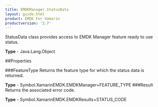 ```yaml
---
title: EMDKManager.StatusData
layout: guide.html
product: EMDK For Xamarin 
productversion: '2.7' 
---
```

StatusData class provides access to EMDK Manager feature ready to use status.

**Type** - Java.Lang.Object

##Properties

###FeatureType
Returns the feature type for which the status data is returned.

**Type** - Symbol.XamarinEMDK.EMDKManager+FEATURE_TYPE
###Result
Returns the associated error code.

**Type** - Symbol.XamarinEMDK.EMDKResults+STATUS_CODE
